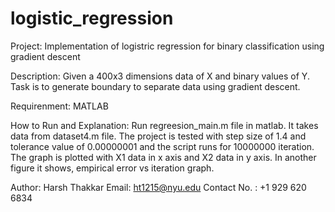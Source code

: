# logistic_regression
Project: Implementation of logistric regression for binary classification using gradient descent

Description: Given a 400x3 dimensions data of X and binary values of Y. Task is to generate boundary to separate data using gradient descent.

Requirenment: MATLAB

How to Run and Explanation: Run regreesion_main.m file in matlab. It takes data from dataset4.m file. The project is tested with step size of 1.4 and tolerance value of 0.00000001 and the script runs for 10000000 iteration. The graph is plotted with X1 data in x axis and X2 data in y axis. In another figure it shows, empirical error vs iteration graph.

Author: Harsh Thakkar
Email: ht1215@nyu.edu
Contact No. : +1 929 620 6834
